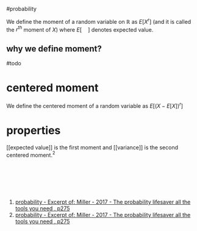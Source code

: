 #probability 

We define the moment of a random variable on $\mathbb{R}$  as $E[X^r]$ (and it is called the $r^{th}$ moment of $X$) where $E[\quad]$ denotes expected value.

## why we define moment? 
#todo 

# centered moment

We define the centered moment of a random variable as $E[(X-E[X])^r]$ 

# properties

[[expected value]] is the first moment and [[variance]] is the second centered moment.$^{2}$  

‍

‍

‍

1. [probability - Excerpt of: Miller - 2017 - The probability lifesaver all the tools you need , p275](lt://open/rgM-EvelHUqPZG6Bo2x39A)
2. [probability - Excerpt of: Miller - 2017 - The probability lifesaver all the tools you need , p275](lt://open/gAV6tvAqBEu8VD3jyg3JRQ)

‍